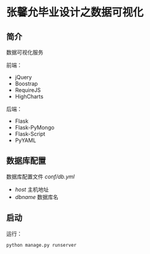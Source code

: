# 张馨允毕业设计之数据可视化

## 简介

数据可视化服务

前端：

* jQuery
* Boostrap
* RequireJS
* HighCharts

后端：

* Flask
* Flask-PyMongo
* Flask-Script
* PyYAML

## 数据库配置

数据库配置文件 *conf/db.yml*

* *host* 主机地址
* *dbname* 数据库名

## 启动

运行：

	python manage.py runserver
